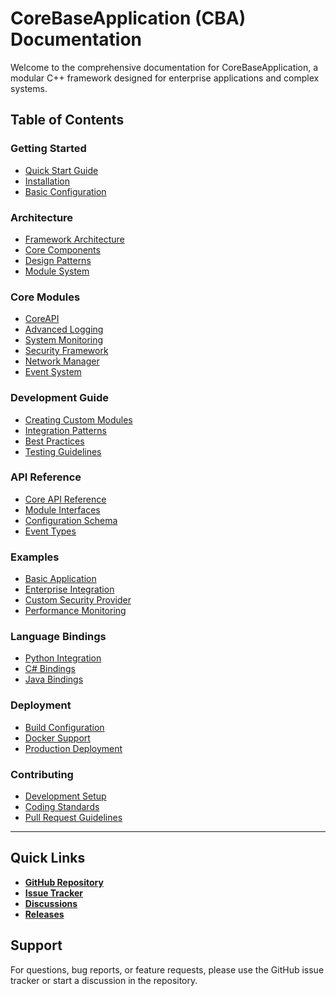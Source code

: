 # CoreBaseApplication (CBA) Documentation

Welcome to the comprehensive documentation for CoreBaseApplication, a modular C++ framework designed for enterprise applications and complex systems.

## Table of Contents

### Getting Started
- [Quick Start Guide](getting-started/quick-start.md)
- [Installation](getting-started/installation.md)
- [Basic Configuration](getting-started/configuration.md)

### Architecture
- [Framework Architecture](architecture/overview.md)
- [Core Components](architecture/core-components.md)
- [Design Patterns](architecture/design-patterns.md)
- [Module System](architecture/module-system.md)

### Core Modules
- [CoreAPI](modules/core-api.md)
- [Advanced Logging](modules/logging.md)
- [System Monitoring](modules/monitoring.md)
- [Security Framework](modules/security.md)
- [Network Manager](modules/networking.md)
- [Event System](modules/events.md)

### Development Guide
- [Creating Custom Modules](development/custom-modules.md)
- [Integration Patterns](development/integration-patterns.md)
- [Best Practices](development/best-practices.md)
- [Testing Guidelines](development/testing.md)

### API Reference
- [Core API Reference](api/core-api.md)
- [Module Interfaces](api/module-interfaces.md)
- [Configuration Schema](api/configuration.md)
- [Event Types](api/events.md)

### Examples
- [Basic Application](examples/basic-app.md)
- [Enterprise Integration](examples/enterprise.md)
- [Custom Security Provider](examples/security-provider.md)
- [Performance Monitoring](examples/monitoring.md)

### Language Bindings
- [Python Integration](Python_Integration_Guide.md)
- [C# Bindings](bindings/csharp.md)
- [Java Bindings](bindings/java.md)

### Deployment
- [Build Configuration](deployment/build.md)
- [Docker Support](deployment/docker.md)
- [Production Deployment](deployment/production.md)

### Contributing
- [Development Setup](contributing/setup.md)
- [Coding Standards](contributing/standards.md)
- [Pull Request Guidelines](contributing/pull-requests.md)

---

## Quick Links

- **[GitHub Repository](https://github.com/your-username/CoreBaseApplication-CBA)**
- **[Issue Tracker](https://github.com/your-username/CoreBaseApplication-CBA/issues)**
- **[Discussions](https://github.com/your-username/CoreBaseApplication-CBA/discussions)**
- **[Releases](https://github.com/your-username/CoreBaseApplication-CBA/releases)**

## Support

For questions, bug reports, or feature requests, please use the GitHub issue tracker or start a discussion in the repository.